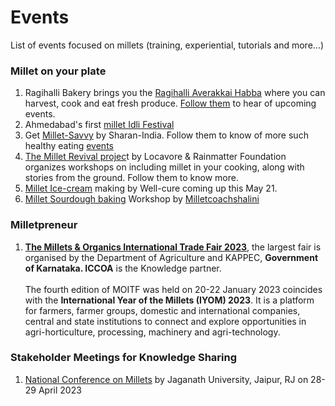 # Events

List of events focused on millets (training, experiential, tutorials and more...)

### Millet on your plate

1. Ragihalli Bakery brings you the [Ragihalli Averakkai Habba](https://www.facebook.com/photo/?fbid=10221628663415788\&set=a.10203953958239205) where you can harvest, cook and eat fresh produce. [Follow them](https://www.facebook.com/Vasudhabakery) to hear of upcoming events.
2. Ahmedabad's first [millet Idli Festival](https://www.cityshor.com/ahmedabad/ahmedabads-first-ever-millet-idli-festival-only-for-today/)
3. Get [Millet-Savvy](https://insider.in/get-millet-savvy-feb27-2023/event) by Sharan-India. Follow them to know of more such healthy eating [events](https://sharan-india.org/events)
4. [The Millet Revival projec](https://thelocavore.in/2023/02/11/millet-revival-project-2023/)t by Locavore & Rainmatter Foundation organizes workshops on including millet in your cooking, along with stories from the ground. Follow them to know more. &#x20;
5. [Millet Ice-cream](https://www.instagram.com/p/CdxnDzisoU4/) making by Well-cure coming up this May 21.
6. [Millet Sourdough baking](https://www.instagram.com/p/Cr52BjQSrAv/) Workshop by [Milletcoachshalini](https://www.instagram.com/milletcoachshalini)

### Milletpreneur

1. [**The Millets & Organics International Trade Fair 2023**](https://www.iccoa.org/millets-and-organics-itf-2023/), the largest fair is organised by the Department of Agriculture and KAPPEC, **Government of Karnataka. ICCOA** is the Knowledge partner. \
   \
   The fourth edition of MOITF was held on 20-22 January 2023 coincides with the **International Year of the Millets (IYOM) 2023**. It is a platform for farmers, farmer groups, domestic and international companies, central and state institutions to connect and explore opportunities in agri-horticulture, processing, machinery and agri-technology.

### Stakeholder Meetings for Knowledge Sharing

1. [National Conference on Millets](https://www.jagannathuniversity.org/nc-millets/about-us.php) by Jaganath University, Jaipur, RJ on 28-29 April 2023

